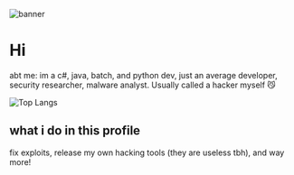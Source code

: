 
![banner](https://i.pinimg.com/originals/0f/c5/7c/0fc57c690ae25c8687562de40b673cd2.gif)
# 
# Hi 
abt me: im a c#, java, batch, and python dev,
just an average developer,
security researcher, malware analyst. Usually called a hacker myself 😼

![Top Langs](https://github-readme-stats.vercel.app/api/top-langs/?username=v1s0or&exclude_repo=Cobalt,Lost-in-Translation,Soprano&langs_count=12&layout=donut&theme=dark)
## what i do in this profile
fix exploits,
release my own hacking tools (they are useless tbh),
and way more!
